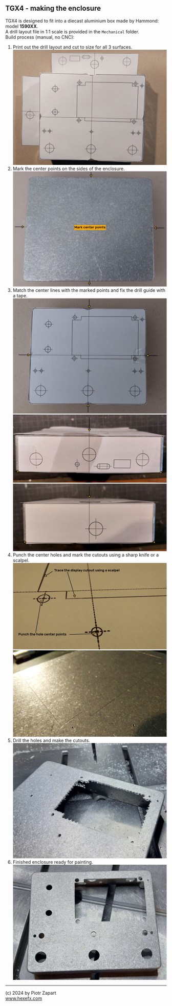 ## TGX4 - making the enclosure  
TGX4 is designed to fit into a diecast aluminium box made by Hammond: model **1590XX**.  
A drill layout file in 1:1 scale is provided in the `Mechanical` folder.  
Build process (manual, no CNC):  
1.  Print out the drill layout and cut to size for all 3 surfaces.
![Making the box](img/tgx4_box1.jpg)  
2. Mark the center points on the sides of the enclosure.  
![Making the box](img/tgx4_box2.jpg)  
3. Match the center lines with the marked points and fix the drill guide with a tape.
![Making the box](img/tgx4_box6.jpg)  
![Making the box](img/tgx4_box3.jpg)  
![Making the box](img/tgx4_box4.jpg)  
4. Punch the center holes and mark the cutouts using a sharp knife or a scalpel.  
![Making the box](img/tgx4_box7.jpg)  
![Making the box](img/tgx4_box8.jpg)  
5. Drill the holes and make the cutouts.  
![Making the box](img/tgx4_box9.jpg)  
6. Finished enclosure ready for painting.  
![Making the box](img/tgx4_box10.jpg)  

---  
(c) 2024 by Piotr Zapart  
www.hexefx.com  